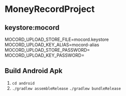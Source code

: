 # MoneyRecordProject

## keystore:mocord

MOCORD_UPLOAD_STORE_FILE=mocord.keystore
MOCORD_UPLOAD_KEY_ALIAS=mocord-alias
MOCORD_UPLOAD_STORE_PASSWORD=
MOCORD_UPLOAD_KEY_PASSWORD=

## Build Android Apk

1. `cd android`
2. `./gradlew assembleRelease`
   `./gradlew bundleRelease`
